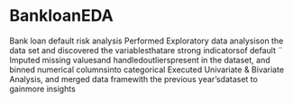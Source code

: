 # BankloanEDA
Bank loan default risk analysis
Performed Exploratory data analysison the data set and discovered the variablesthatare strong indicatorsof default ̈
Imputed missing valuesand handledoutlierspresent in the dataset, and binned numerical columnsinto categorical 
Executed Univariate & Bivariate Analysis, and merged data framewith the previous year’sdataset to gainmore insights
